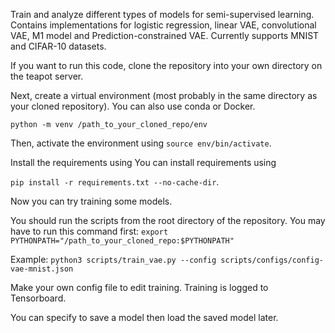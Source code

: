 Train and analyze different types of models for semi-supervised learning. Contains implementations for logistic regression, linear VAE, convolutional VAE, M1 model and Prediction-constrained VAE. 
Currently supports MNIST and CIFAR-10 datasets.

If you want to run this code, clone the repository into your own directory on the teapot server.

Next, create a virtual environment (most probably in the same directory as your cloned repository). You can also use conda or Docker.

`python -m venv /path_to_your_cloned_repo/env`

Then, activate the environment using `source env/bin/activate`.

Install the requirements using You can install requirements using 

`pip install -r requirements.txt --no-cache-dir`.

Now you can try training some models.

You should run the scripts from the root directory of the repository. You may have to run this command first:
`export PYTHONPATH="/path_to_your_cloned_repo:$PYTHONPATH"`

Example: `python3 scripts/train_vae.py --config scripts/configs/config-vae-mnist.json`

Make your own config file to edit training. Training is logged to Tensorboard.

You can specify to save a model then load the saved model later.



